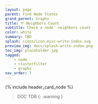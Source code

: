 ```yaml
---
layout: page
parent: Find Node States
grand_parent: Graphs
title: 🝖 Neighbors Count
subtitle: Check a node' neighbors count
color: white
summary: TBD
splash: icons/icon_misc-write-index.svg
preview_img: docs/splash-write-index.png
toc_img: placeholder.jpg
tagged: 
    - node
    - clusterfilter
    - graphs
nav_order: 7
---
```


{% include header_card_node %}

> DOC TDB
{: .warning }